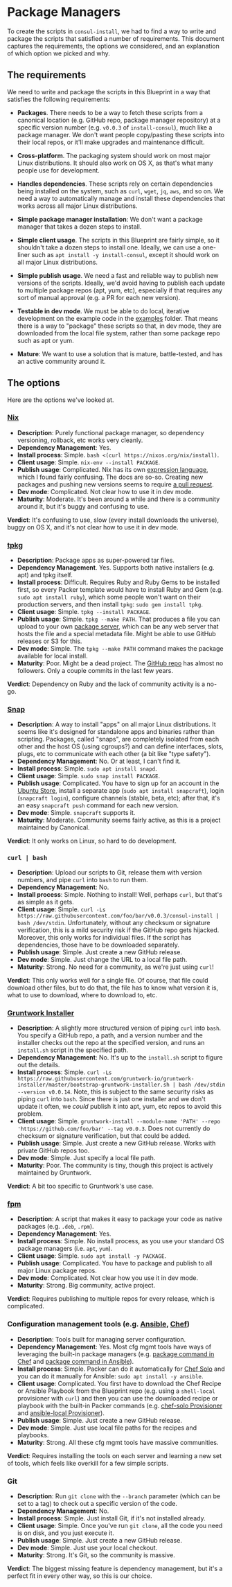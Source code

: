# Package Managers

To create the scripts in `consul-install`, we had to find a way to write and package the scripts that satisfied a 
number of requirements. This document captures the requirements, the options we considered, and an explanation of 
which option we picked and why.



## The requirements

We need to write and package the scripts in this Blueprint in a way that satisfies the following requirements:

- **Packages**. There needs to be a way to fetch these scripts from a canonical location (e.g. GitHub repo, package 
  manager repository) at a specific version number (e.g. `v0.0.3` of `install-consul`), much like a package manager. 
  We don't want people copy/pasting these scripts into their local repos, or it'll make upgrades and maintenance 
  difficult. 

- **Cross-platform**. The packaging system should work on most major Linux distributions. It should also work on OS X,
  as that's what many people use for development.

- **Handles dependencies**. These scripts rely on certain dependencies being installed on the system, such as `curl`,
  `wget`, `jq`, `aws`, and so on. We need a way to automatically manage and install these dependencies that works
  across all major Linux distributions. 

- **Simple package manager installation**: We don't want a package manager that takes a dozen steps to install. 

- **Simple client usage**. The scripts in this Blueprint are fairly simple, so it shouldn't take a dozen steps to 
  install one. Ideally, we can use a one-liner such as `apt install -y install-consul`, except it should work on all 
  major Linux distributions.

- **Simple publish usage**. We need a fast and reliable way to publish new versions of the scripts. Ideally, we'd avoid
  having to publish each update to multiple package repos (apt, yum, etc), especially if that requires any sort of 
  manual approval (e.g. a PR for each new version). 

- **Testable in dev mode**. We must be able to do local, iterative development on the example code in the 
  [examples](/examples) folder. That means there is a way to "package" these scripts so that, in dev mode, they are
  downloaded from the local file system, rather than some package repo such as apt or yum.

- **Mature**: We want to use a solution that is mature, battle-tested, and has an active community around it. 



## The options

Here are the options we've looked at.

### [Nix](https://nixos.org/nix/)

- **Description**: Purely functional package manager, so dependency versioning, rollback, etc works very cleanly.
- **Dependency Management**: Yes.
- **Install process**: Simple. `bash <(curl https://nixos.org/nix/install)`.
- **Client usage**: Simple. `nix-env --install PACKAGE`.
- **Publish usage**: Complicated. Nix has its own [expression 
  language](https://nixos.org/nix/manual/#sec-expression-syntax), which I found fairly confusing. The docs are
  so-so. Creating new packages and pushing new versions seems to require [a pull 
  request](https://nixos.org/wiki/Create_and_debug_nix_packages).
- **Dev mode**: Complicated. Not clear how to use it in dev mode.  
- **Maturity**: Moderate. It's been around a while and there is a community around it, but it's buggy and confusing to 
  use.  

**Verdict**: It's confusing to use, slow (every install downloads the universe), buggy on OS X, and it's not clear how
to use it in dev mode. 

### [tpkg](http://tpkg.github.io/)
 
- **Description**: Package apps as super-powered tar files.
- **Dependency Management**. Yes. Supports both native installers (e.g. apt) and tpkg itself.
- **Install process**: Difficult. Requires Ruby and Ruby Gems to be installed first, so every Packer template would 
  have to install Ruby and Gem (e.g. `sudo apt install ruby`), which some people won't want on their production 
  servers, and then install `tpkg`: `sudo gem install tpkg`. 
- **Client usage**: Simple. `tpkg --install PACKAGE`.
- **Publish usage**: Simple. `tpkg --make PATH`. That produces a file you can upload to your own [package 
  server](http://tpkg.github.io/package_server.html), which can be any web server that hosts the file and a special
  metadata file. Might be able to use GitHub releases or S3 for this.
- **Dev mode**: Simple. The `tpkg --make PATH` command makes the package available for local install.   
- **Maturity**: Poor. Might be a dead project. The [GitHub repo](https://github.com/tpkg) has almost no followers. 
  Only a couple commits in the last few years.

**Verdict**: Dependency on Ruby and the lack of community activity is a no-go.

### [Snap](https://snapcraft.io/)

- **Description**: A way to install "apps" on all major Linux distributions. It seems like it's designed for standalone apps and
  binaries rather than scripting. Packages, called "snaps", are completely isolated from each other and the host OS 
  (using cgroups?) and can define interfaces, slots, plugs, etc to communicate with each other (a bit like "type 
  safety").
- **Dependency Management**: No. Or at least, I can't find it.
- **Install process**: Simple. `sudo apt install snapd`. 
- **Client usage**: Simple. `sudo snap install PACKAGE`.
- **Publish usage**: Complicated. You have to sign up for an account in the [Ubuntu 
  Store](https://myapps.developer.ubuntu.com/), install a separate app (`sudo apt install snapcraft`), login
  (`snapcraft login`), configure channels (stable, beta, etc); after that, it's an easy `snapcraft push` command 
  for each new version.
- **Dev mode**: Simple. `snapcraft` supports it.
- **Maturity**: Moderate. Community seems fairly active, as this is a project maintained by Canonical.  

**Verdict**: It only works on Linux, so hard to do development.

### `curl | bash`

- **Description**: Upload our scripts to Git, release them with version numbers, and pipe `curl` into `bash` to run them.
- **Dependency Management**: No.
- **Install process**: Simple. Nothing to install! Well, perhaps `curl`, but that's as simple as it gets.
- **Client usage**: Simple. `curl -Ls https://raw.githubusercontent.com/foo/bar/v0.0.3/consul-install | bash /dev/stdin`.
  Unfortunately, without any checksum or signature verification, this is a mild security risk if the GitHub repo 
  gets hijacked. Moreover, this only works for individual files. If the script has dependencies, those have to
  be downloaded separately.
- **Publish usage**: Simple. Just create a new GitHub release.
- **Dev mode**: Simple. Just change the URL to a local file path.
- **Maturity**: Strong. No need for a community, as we're just using `curl`!   

**Verdict**: This only works well for a single file. Of course, that file could download other files, but to do that,
the file has to know what version it is, what to use to download, where to download to, etc.


### [Gruntwork Installer](https://github.com/gruntwork-io/gruntwork-installer)

- **Description**: A slightly more structured version of piping `curl` into `bash`. You specify a GitHub repo, a path, and a version 
  number and the installer checks out the repo at the specified version, and runs an `install.sh` script in the
  specified path.
- **Dependency Management**: No. It's up to the `install.sh` script to figure out the details.
- **Install process**: Simple. `curl -Ls https://raw.githubusercontent.com/gruntwork-io/gruntwork-installer/master/bootstrap-gruntwork-installer.sh | bash /dev/stdin --version v0.0.14`.
  Note, this is subject to the same security risks as piping `curl` into `bash`. Since there is just one installer
  and we don't update it often, we *could* publish it into apt, yum, etc repos to avoid this problem.
- **Client usage**: Simple. `gruntwork-install --module-name 'PATH' --repo 'https://github.com/foo/bar' --tag v0.0.3`.
  Does not currently do checksum or signature verification, but that could be added.
- **Publish usage**: Simple. Just create a new GitHub release. Works with private GitHub repos too.
- **Dev mode**: Simple. Just specify a local file path.
- **Maturity**: Poor. The community is tiny, though this project is actively maintained by Gruntwork.

**Verdict**: A bit too specific to Gruntwork's use case.

### [fpm](https://github.com/jordansissel/fpm)

- **Description**: A script that makes it easy to package your code as native packages (e.g. `.deb`, `.rpm`).
- **Dependency Management**: Yes. 
- **Install process**: Simple. No install process, as you use your standard OS package managers (i.e. `apt`, `yum`).
- **Client usage**: Simple. `sudo apt install -y PACKAGE`.
- **Publish usage**: Complicated. You have to package and publish to all major Linux package repos.
- **Dev mode**: Complicated. Not clear how you use it in dev mode.
- **Maturity**: Strong. Big community, active project.

**Verdict**: Requires publishing to multiple repos for every release, which is complicated. 

### Configuration management tools (e.g. [Ansible](https://www.ansible.com/), [Chef](https://www.chef.io/))

- **Description**: Tools built for managing server configuration.
- **Dependency Management**: Yes. Most cfg mgmt tools have ways of leveraging the built-in package managers
  (e.g. [package command in Chef](https://docs.chef.io/resource_package.html) and [package command in 
  Ansible](http://docs.ansible.com/ansible/package_module.html)).
- **Install process**: Simple. Packer can do it automatically for [Chef 
  Solo](https://www.packer.io/docs/provisioners/chef-solo.html) and you can do it manually for Ansible:
  `sudo apt install -y ansible`.
- **Client usage**: Complicated. You first have to download the Chef Recipe or Ansible Playbook from the Blueprint
  repo (e.g. using a `shell-local` provisioner with `curl`) and then you can use the downloaded recipe or playbook 
  with the built-in Packer commands (e.g. [chef-solo 
  Provisioner](https://www.packer.io/docs/provisioners/chef-solo.html) and [ansible-local 
  Provisioner](https://www.packer.io/docs/provisioners/ansible-local.html)).
- **Publish usage**: Simple. Just create a new GitHub release.
- **Dev mode**: Simple. Just use local file paths for the recipes and playbooks.
- **Maturity**: Strong. All these cfg mgmt tools have massive communities.

**Verdict**: Requires installing the tools on each server and learning a new set of tools, which feels like overkill
for a few simple scripts.

### Git

- **Description**: Run `git clone` with the `--branch` parameter (which can be set to a tag) to check out a specific version of the 
  code.
- **Dependency Management**: No.
- **Install process**: Simple. Just install Git, if it's not installed already.
- **Client usage**: Simple. Once you've run `git clone`, all the code you need is on disk, and you just execute it.
- **Publish usage**: Simple. Just create a new GitHub release.
- **Dev mode**: Simple. Just use your local checkout.
- **Maturity**: Strong. It's Git, so the community is massive.

**Verdict**: The biggest missing feature is dependency management, but it's a perfect fit in every other way, so 
this is our choice.